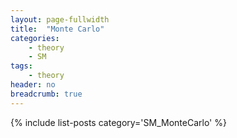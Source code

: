 ```yaml
---
layout: page-fullwidth
title:  "Monte Carlo"
categories:
    - theory
    - SM
tags:
    - theory
header: no
breadcrumb: true
---
```




{% include list-posts category='SM_MonteCarlo' %}
